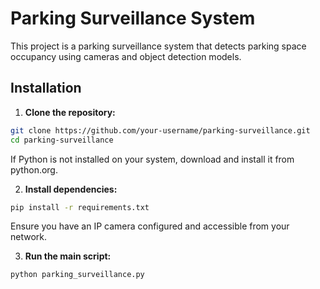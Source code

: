 # Parking Surveillance System

This project is a parking surveillance system that detects parking space occupancy using cameras and object detection models.

## Installation

1. **Clone the repository:**

```bash
git clone https://github.com/your-username/parking-surveillance.git
cd parking-surveillance
```
If Python is not installed on your system, download and install it from python.org.

2. **Install dependencies:**

```bash
pip install -r requirements.txt
```
Ensure you have an IP camera configured and accessible from your network.

3. **Run the main script:**

```bash
python parking_surveillance.py
```



